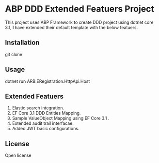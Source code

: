 # ABP DDD Extended Featuers Project

This project uses ABP Framework to create DDD project using dotnet core 3.1, I have extended their default template with the below featuers.

## Installation

git clone

## Usage

dotnet run ARB.ERegistration.HttpApi.Host

## Extended Featuers

1. Elastic search integration. 
2. EF Core 3.1 DDD Entities Mapping.
3. Sample ValueObject Mapping using EF Core 3.1 .
4. Extended audit trail interfacae.
5. Added JWT basic configurations.

## License

Open license